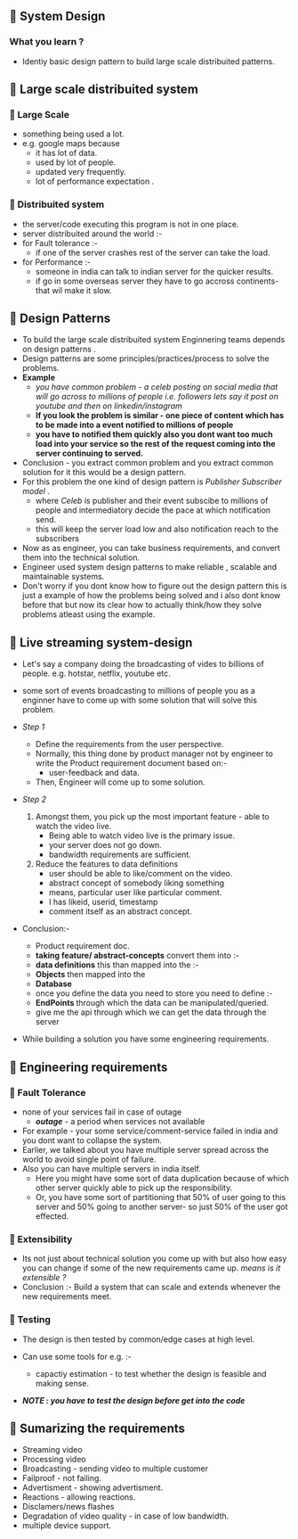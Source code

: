 ## 🚀 System Design

### What you learn ?

- Identiy basic design pattern to build large scale distribuited patterns.

## 🚀 Large scale distribuited system

### 🏹 Large Scale

- something being used a lot.
- e.g. google maps because
  - it has lot of data.
  - used by lot of people.
  - updated very frequently.
  - lot of performance expectation .

### 🏹 Distribuited system

- the server/code executing this program is not in one place.
- server distribuited around the world :-
- for Fault tolerance :-
  - if one of the server crashes rest of the server can take the load.
- for Performance :-
  - someone in india can talk to indian server for the quicker results.
  - if go in some overseas server they have to go accross continents- that wil make it slow.

## 🚀 Design Patterns

- To build the large scale distribuited system Enginnering teams depends on design patterns .
- Design patterns are some principles/practices/process to solve the problems.
- <b> Example</b>
  - <i>you have common problem - a celeb posting on social media that will go across to millions of people i.e. followers lets say it post on youtube and then on linkedin/instagram </i>
  - <b>If you look the problem is similar - one piece of content which has to be made into a event notified to millions of people </b>
  - <b>you have to notified them quickly also you dont want too much load into your service so the rest of the request coming into the server continuing to served. </b>
- Conclusion - you extract common problem and you extract common solution for it this would be a design pattern.
- For this problem the one kind of design pattern is <i> Publisher Subscriber model </i>.
  - where <i> Celeb</i> is publisher and their event subscibe to millions of people and intermediatory decide the pace at which notification send.
  - this will keep the server load low and also notification reach to the subscribers
- Now as as engineer, you can take business requirements, and convert them into the technical solution.
- Engineer used system design patterns to make reliable , scalable and maintainable systems.
- Don't worry if you dont know how to figure out the design pattern this is just a example of how the problems being solved and i also dont know before that but now its clear how to actually think/how they solve problems atleast using the example.

## 🚀 Live streaming system-design

- Let's say a company doing the broadcasting of vides to billions of people. e.g. hotstar, netflix, youtube etc.
- some sort of events broadcasting to millions of people you as a enginner have to come up with some solution that will solve this problem.

- <i> Step 1 </i>

  - Define the requirements from the user perspective.
  - Normally, this thing done by product manager not by engineer to write the Product requirement document based on:-
    - user-feedback and data.
  - Then, Engineer will come up to some solution.

- <i> Step 2 </i>

  1. Amongst them, you pick up the most important feature - able to watch the video live.
     - Being able to watch video live is the primary issue.
     - your server does not go down.
     - bandwidth requirements are sufficient.
  2. Reduce the features to data definitions
     - user should be able to like/comment on the video.
     - abstract concept of somebody liking something
     - means, particular user like particular comment.
     - I has likeid, userid, timestamp
     - comment itself as an abstract concept.

- Conclusion:-

  - Product requirement doc.
  - <b>taking feature/ abstract-concepts</b> convert them into :-
  - <b>data definitions</b> this than mapped into the :-
  - <b>Objects </b> then mapped into the
  - <b> Database</b>
  - once you define the data you need to store you need to define :-
  - <b> EndPoints </b> through which the data can be manipulated/queried.
  - give me the api through which we can get the data through the server

- While building a solution you have some engineering requirements.

## 🚀 Engineering requirements

### 🏹 Fault Tolerance

- none of your services fail in case of outage
  - <b><i>outage</i></b> - a period when services not available
- For example - your some service/comment-service failed in india and you dont want to collapse the system.
- Earlier, we talked about you have multiple server spread across the world to avoid single point of failure.
- Also you can have multiple servers in india itself.
  - Here you might have some sort of data duplication because of which other server quickly able to pick up the responsibility.
  - Or, you have some sort of partitioning that 50% of user going to this server and 50% going to another server- so just 50% of the user got effected.

### 🏹 Extensibility

- Its not just about technical solution you come up with but also how easy you can change if some of the new requirements came up. <i> means is it extensible ?</i>
- Conclusion :- Build a system that can scale and extends whenever the new requirements meet.

### 🏹 Testing

- The design is then tested by common/edge cases at high level.
- Can use some tools for e.g. :-

  - capactiy estimation - to test whether the design is feasible and making sense.

- <i> <b>NOTE : you have to test the design before get into the code </b> </i>

## 🚀 Sumarizing the requirements

- Streaming video
- Processing video
- Broadcasting - sending video to multiple customer
- Failproof - not failing.
- Advertisment - showing advertisment.
- Reactions - allowing reactions.
- Disclamers/news flashes
- Degradation of video quality - in case of low bandwidth.
- multiple device support.


